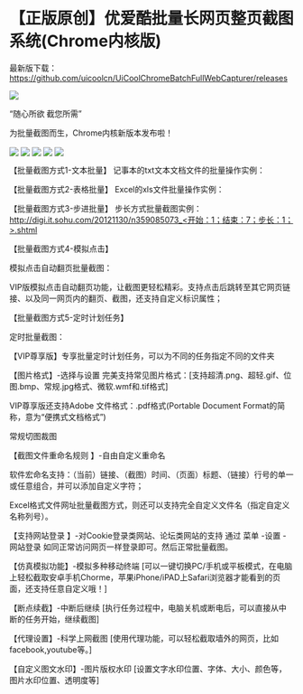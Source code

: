 # 【正版原创】优爱酷批量长网页整页截图系统(Chrome内核版)
最新版下载：https://github.com/uicoolcn/UiCoolChromeBatchFullWebCapturer/releases

<img align="absmiddle" src="https://img.alicdn.com/imgextra/i3/296931148/TB2ag6HhxWYBuNjy1zkXXXGGpXa_!!296931148.gif" class="" style="height: auto;max-width: 100.0%;" data-spm-anchor-id="2013.1.0.i9.33225acbmMukTI">

“随心所欲 截您所需”

为批量截图而生，Chrome内核新版本发布啦！

<img align="absmiddle" src="https://img.alicdn.com/imgextra/i4/296931148/O1CN01JaBIdH1KLpGRe7qtd_!!296931148.gif" class="" style="max-width: 750.0px;" data-spm-anchor-id="2013.1.0.i0.33225acbmMukTI">

<img align="absmiddle" src="https://img.alicdn.com/imgextra/i4/296931148/O1CN01ICAXym1KLpGSRPPRN_!!296931148.gif" class="" style="max-width: 750.0px;" data-spm-anchor-id="2013.1.0.i14.33225acbmMukTI">
<img align="absmiddle" src="https://img.alicdn.com/imgextra/i2/296931148/O1CN01bZNA6P1KLpGMWHSK3_!!296931148.gif" class="" style="max-width: 750.0px;" data-spm-anchor-id="2013.1.0.i15.33225acbmMukTI">

<img align="absmiddle" src="https://img.alicdn.com/imgextra/i1/296931148/TB2DsL4aGe5V1BjSszeXXc3zXXa-296931148.png" class="" style="height: auto;max-width: 100.0%;" data-spm-anchor-id="2013.1.0.i16.33225acbmMukTI">
<img align="absmiddle" src="https://img.alicdn.com/imgextra/i4/296931148/TB2a1fggr_I8KJjy1XaXXbsxpXa_!!296931148.png" class="" style="height: auto;max-width: 100.0%;" data-spm-anchor-id="2013.1.0.i17.33225acbmMukTI">


【批量截图方式1-文本批量】
记事本的txt文本文档文件的批量操作实例：
 
【批量截图方式2-表格批量】
Excel的xls文件批量操作实例：
 
【批量截图方式3-步进批量】
步长方式批量截图实例：http://digi.it.sohu.com/20121130/n359085073_<开始：1；结束：7；步长：1；>.shtml
  
【批量截图方式4-模拟点击】

模拟点击自动翻页批量截图：

VIP版模拟点击自动翻页功能，让截图更轻松精彩。支持点击后跳转至其它网页链接、以及同一网页内的翻页、截图，还支持自定义标识属性；

【批量截图方式5-定时计划任务】

定时批量截图：

【VIP尊享版】专享批量定时计划任务，可以为不同的任务指定不同的文件夹
 

【图片格式】-选择与设置
完美支持常见图片格式：[支持超清.png、超轻.gif、位图.bmp、常规.jpg格式、微软.wmf和.tif格式]

VIP尊享版还支持Adobe 文件格式：.pdf格式(Portable Document Format的简称，意为“便携式文档格式”)

常规切图裁图

【截图文件重命名规则 】-自由自定义重命名

软件宏命名支持：（当前）链接、（截图）时间、（页面）标题、（链接）行号的单一或任意组合，并可以添加自定义字符；

Excel格式文件网址批量截图方式，则还可以支持完全自定义文件名（指定自定义名称列号）。

【支持网站登录 】-对Cookie登录类网站、论坛类网站的支持
通过 菜单 -设置 - 网站登录 如同正常访问网页一样登录即可。然后正常批量截图。
 
【仿真模拟功能】-模拟多种移动终端
[可以一键切换PC/手机或平板模式，在电脑上轻松截取安卓手机Chorme，苹果iPhone/iPAD上Safari浏览器才能看到的页面，还支持任意自定义哦！]

【断点续截】-中断后继续
[执行任务过程中，电脑关机或断电后，可以直接从中断的任务开始，继续截图]

【代理设置】-科学上网截图
[使用代理功能，可以轻松截取墙外的网页，比如facebook,youtube等。]

【自定义图文水印】-图片版权水印
[设置文字水印位置、字体、大小、颜色等，图片水印位置、透明度等]

